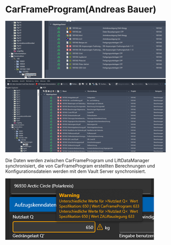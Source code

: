 # CarFrameProgram(Andreas Bauer)

![image](/LiftDataManager/Docs/HelpImages/image134.png)  
![image](/LiftDataManager/Docs/HelpImages/image135.png)  

Die Daten werden zwischen CarFrameProgram und LiftDataManager synchronisiert, die von CarFrameProgram erstellten Berechnungen und Konfigurationsdateien werden mit dem Vault Server synchronisiert.

![image](/LiftDataManager/Docs/HelpImages/image136.png)  
